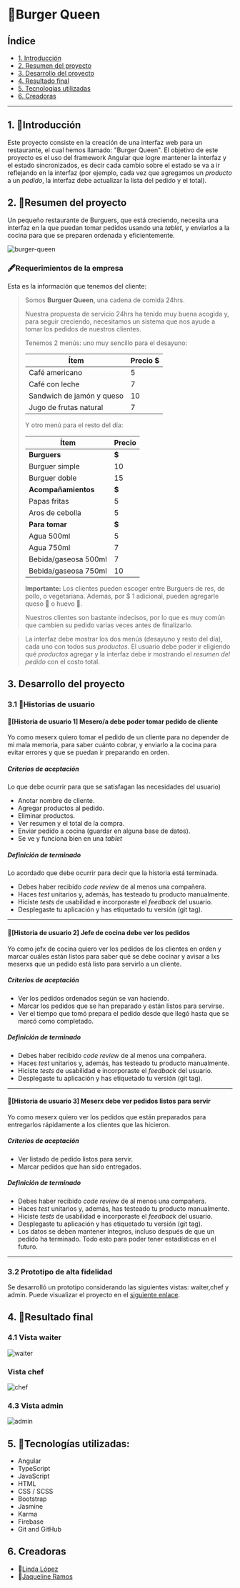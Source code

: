 # 🍔Burger Queen

## Índice

* [1. Introducción](#1-introducción)
* [2. Resumen del proyecto](#2-resumen-del-proyecto)
* [3. Desarrollo del proyecto](#3-desarrollo-del-proyecto)
* [4. Resultado final](#4-resultado-final)
* [5. Tecnologías utilizadas](#5-tecnologías-utilizadas)
* [6. Creadoras](#6-creadoras)

***

## 1. 📎Introducción

Este proyecto consiste en la creación de una interfaz web para un restaurante, 
el cual hemos llamado: "Burger Queen". El objetivo de este proyecto
es el uso del framework Angular que logre mantener la interfaz y el estado sincronizados, es decir
cada cambio sobre el estado se va a ir reflejando en la interfaz (por ejemplo,
cada vez que agregamos un _producto_ a un _pedido_, la interfaz debe actualizar
la lista del pedido y el total).

## 2. 📎Resumen del proyecto

Un pequeño restaurante de Burguers, que está creciendo, necesita una
interfaz en la que puedan tomar pedidos usando una _tablet_, y enviarlos
a la cocina para que se preparen ordenada y eficientemente.

![burger-queen](https://firebasestorage.googleapis.com/v0/b/burger-queen-peru.appspot.com/o/images%2Fistockphoto-1295387240-612x612.jpg?alt=media&token=f2cd20cb-2cd2-494b-9110-37ad0135ab62)

### 🖋️Requerimientos de la empresa

Esta es la información que tenemos del cliente:

> Somos **Burguer Queen**, una cadena de comida 24hrs.
>
> Nuestra propuesta de servicio 24hrs ha tenido muy buena acogida y, para
> seguir creciendo, necesitamos un sistema que nos ayude a tomar los pedidos de
> nuestros clientes.
>
> Tenemos 2 menús: uno muy sencillo para el desayuno:
>
> | Ítem                      |Precio $|
> |---------------------------|------|
> | Café americano            |    5 |
> | Café con leche            |    7 |
> | Sandwich de jamón y queso |   10 |
> | Jugo de frutas natural              |    7 |
>
> Y otro menú para el resto del día:
>
> | Ítem                      |Precio|
> |---------------------------|------|
> |**Burguers**           |   **$**   |
> |Burguer simple         |    10|
> |Burguer doble          |    15|
> |**Acompañamientos**        |   **$**   |
> |Papas fritas               |     5|
> |Aros de cebolla            |     5|
> |**Para tomar**             |   **$**   |
> |Agua 500ml                 |     5|
> |Agua 750ml                 |     7|
> |Bebida/gaseosa 500ml       |     7|
> |Bebida/gaseosa 750ml       |     10|
>
> **Importante:** Los clientes pueden escoger entre Burguers de res,
> de pollo, o vegetariana. Además, por $ 1 adicional, pueden agregarle queso 🧀
> o huevo 🍳.
>
> Nuestros clientes son bastante indecisos, por lo que es muy común que cambien
> su pedido varias veces antes de finalizarlo.

> La interfaz debe mostrar los dos menús (desayuno y resto del día), cada uno
> con todos sus _productos_. El usuario debe poder ir eligiendo qué _productos_
> agregar y la interfaz debe ir mostrando el _resumen del pedido_ con el 
> costo total.

## 3. Desarrollo del proyecto

### 3.1 📝Historias de usuario

#### 📍[Historia de usuario 1] Mesero/a debe poder tomar pedido de cliente

Yo como meserx quiero tomar el pedido de un cliente para no depender de mi mala
memoria, para saber cuánto cobrar, y enviarlo a la cocina para evitar errores y
que se puedan ir preparando en orden.

##### Criterios de aceptación

Lo que debe ocurrir para que se satisfagan las necesidades del usuario)

* Anotar nombre de cliente.
* Agregar productos al pedido.
* Eliminar productos.
* Ver resumen y el total de la compra.
* Enviar pedido a cocina (guardar en alguna base de datos).
* Se ve y funciona bien en una _tablet_

##### Definición de terminado

Lo acordado que debe ocurrir para decir que la historia está terminada.

* Debes haber recibido _code review_ de al menos una compañera.
* Haces _test_ unitarios y, además, has testeado tu producto manualmente.
* Hiciste _tests_ de usabilidad e incorporaste el _feedback_ del usuario.
* Desplegaste tu aplicación y has etiquetado tu versión (git tag).

***

#### 📍[Historia de usuario 2] Jefe de cocina debe ver los pedidos

Yo como jefx de cocina quiero ver los pedidos de los clientes en orden y
marcar cuáles están listos para saber qué se debe cocinar y avisar a lxs meserxs
que un pedido está listo para servirlo a un cliente.

##### Criterios de aceptación

* Ver los pedidos ordenados según se van haciendo.
* Marcar los pedidos que se han preparado y están listos para servirse.
* Ver el tiempo que tomó prepara el pedido desde que llegó hasta que se
  marcó como completado.

##### Definición de terminado

* Debes haber recibido _code review_ de al menos una compañera.
* Haces _test_ unitarios y, además, has testeado tu producto manualmente.
* Hiciste _tests_ de usabilidad e incorporaste el _feedback_ del usuario.
* Desplegaste tu aplicación y has etiquetado tu versión (git tag).

***

#### 📍[Historia de usuario 3] Meserx debe ver pedidos listos para servir

Yo como meserx quiero ver los pedidos que están preparados para entregarlos
rápidamente a los clientes que las hicieron.

##### Criterios de aceptación

* Ver listado de pedido listos para servir.
* Marcar pedidos que han sido entregados.

##### Definición de terminado

* Debes haber recibido _code review_ de al menos una compañera.
* Haces _test_ unitarios y, además, has testeado tu producto manualmente.
* Hiciste _tests_ de usabilidad e incorporaste el _feedback_ del usuario.
* Desplegaste tu aplicación y has etiquetado tu versión (git tag).
* Los datos se deben mantener íntegros, incluso después de que un pedido ha
  terminado. Todo esto para poder tener estadísticas en el futuro.

***
### 3.2 Prototipo de alta fidelidad
Se desarrolló un prototipo considerando las siguientes vistas: waiter,chef y admin.
Puede visualizar el proyecto en el [siguiente enlace](https://www.figma.com/proto/zujgLB9m5sHkRWqnAaO502/Burger-Queen?node-id=27%3A387&scaling=scale-down&page-id=0%3A1&starting-point-node-id=26%3A147&show-proto-sidebar=1).

## 4. 📝Resultado final
### 4.1 Vista waiter
![waiter](https://firebasestorage.googleapis.com/v0/b/burger-queen-peru.appspot.com/o/images%2Fwaitergif%20(1).gif?alt=media&token=3246deaa-dfbc-43a1-ae11-000f7b95fe58)
### Vista chef
![chef](https://firebasestorage.googleapis.com/v0/b/burger-queen-peru.appspot.com/o/images%2Fchefgif%20(1).gif?alt=media&token=487c1e7a-6422-43fc-b03a-09e33d37aaa8)
### 4.3 Vista admin
![admin](https://firebasestorage.googleapis.com/v0/b/burger-queen-peru.appspot.com/o/images%2Fadmingif%20(1).gif?alt=media&token=2f91e114-42ae-4c51-905f-b3f8f3d8327d)

## 5. 🔧Tecnologías utilizadas:
* Angular
* TypeScript
* JavaScript
* HTML
* CSS / SCSS
* Bootstrap
* Jasmine
* Karma
* Firebase
* Git and GitHub

## 6. Creadoras

* 📍[Linda López](https://github.com/lindalopezc)
* 📍[Jaqueline Ramos](https://github.com/JaquelineRocio)


